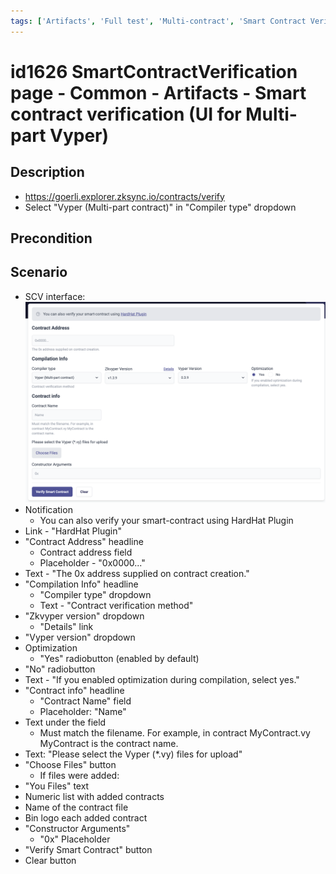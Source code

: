 ```yaml
---
tags: ['Artifacts', 'Full test', 'Multi-contract', 'Smart Contract Verification page', 'Smoke test', 'Vyper', 'Active']
---
```


# id1626 SmartContractVerification page - Common - Artifacts - Smart contract verification (UI for Multi-part Vyper)

## Description
  - https://goerli.explorer.zksync.io/contracts/verify
  - Select "Vyper (Multi-part contract)" in "Compiler type" dropdown

## Precondition


## Scenario
- SCV interface:
  ![Screenshot](../../../../static/img/Common/SmartContractVerification/id1626_1.png)
- Notification
    - You can also verify your smart-contract using HardHat Plugin
- Link - "HardHat Plugin"
- "Contract Address" headline
    - Contract address field
    - Placeholder - "0x0000..."
- Text - "The 0x address supplied on contract creation."
- "Compilation Info" headline
    - "Compiler type" dropdown
    - Text - "Contract verification method"
- "Zkvyper version" dropdown
    - "Details" link
- "Vyper version" dropdown
- Optimization
    - "Yes" radiobutton (enabled by default)
- "No" radiobutton
- Text - "If you enabled optimization during compilation, select yes."
- "Contract info" headline
    - "Contract Name" field
    - Placeholder: "Name"
- Text under the field
    - Must match the filename. For example, in contract MyContract.vy MyContract is the contract name.
- Text: "Please select the Vyper (*.vy) files for upload"
- "Choose Files" button
    - If files were added:
- "You Files" text
- Numeric list with added contracts
- Name of the contract file
- Bin logo each added contract
- "Constructor Arguments"
    - "0x" Placeholder
- "Verify Smart Contract" button
- Clear button
